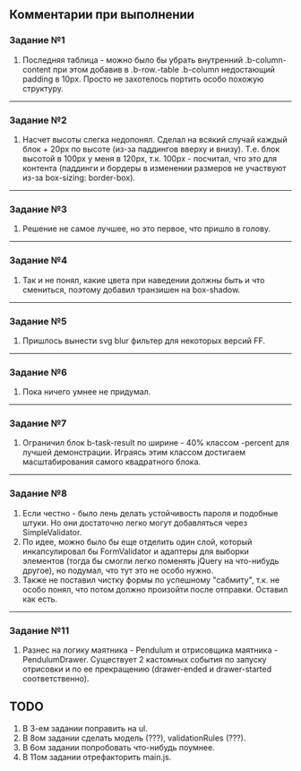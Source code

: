 ## Комментарии при выполнении

### Задание №1

1. Последняя таблица - можно было бы убрать внутренний .b-column-content при этом добавив в .b-row.-table .b-column недостающий padding в 10px. Просто не захотелось портить особо похожую структуру.

----

### Задание №2

1. Насчет высоты слегка недопонял. Сделал на всякий случай каждый блок + 20px по высоте (из-за паддингов вверху и внизу). Т.е. блок высотой в 100px у меня в 120px, т.к. 100px - посчитал, что это для контента (паддинги и бордеры в изменении размеров не участвуют из-за box-sizing: border-box).

----

### Задание №3

1. Решение не самое лучшее, но это первое, что пришло в голову.

----

### Задание №4

1. Так и не понял, какие цвета при наведении должны быть и что смениться, поэтому добавил транзишен на box-shadow.

----

### Задание №5

1. Пришлось вынести svg blur фильтер для некоторых версий FF.

----

### Задание №6

1. Пока ничего умнее не придумал.

----

### Задание №7

1. Ограничил блок b-task-result по ширине - 40% классом -percent для лучшей демонстрации. Играясь этим классом достигаем масштабирования самого квадратного блока.

----

### Задание №8

1. Если честно - было лень делать устойчивость пароля и подобные штуки. Но они достаточно легко могут добавляться через SimpleValidator.
2. По идее, можно было бы еще отделить один слой, который инкапсулировал бы FormValidator и адаптеры для выборки элементов (тогда бы смогли легко поменять jQuery на что-нибудь другое), но подумал, что тут это не особо нужно.
3. Также не поставил чистку формы по успешному "сабмиту", т.к. не особо понял, что потом должно произойти после отправки. Оставил как есть.

----

### Задание №11

1. Разнес на логику маятника - Pendulum и отрисовщика маятника - PendulumDrawer. Существует 2 кастомных события по запуску отрисовки и по ее прекращению (drawer-ended и drawer-started соответственно).

## TODO

1. В 3-ем задании поправить на ul.
2. В 8ом задании сделать модель (???), validationRules (???).
3. В 6ом задании попробовать что-нибудь поумнее.
4. В 11ом задании отрефакторить main.js.